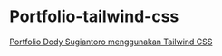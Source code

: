 # Portfolio-tailwind-css
<a href="https://dodysugiantoro.github.io/portofolio-tailwind-css/">Portfolio Dody Sugiantoro menggunakan Tailwind CSS</a>

